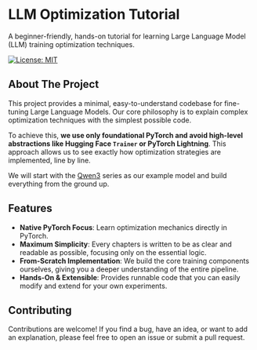 # LLM Optimization Tutorial

A beginner-friendly, hands-on tutorial for learning Large Language Model (LLM) training optimization techniques.

[![License: MIT](https://img.shields.io/badge/License-MIT-yellow.svg)](https://opensource.org/licenses/MIT)

## About The Project

This project provides a minimal, easy-to-understand codebase for fine-tuning Large Language Models. Our core philosophy is to explain complex optimization techniques with the simplest possible code.

To achieve this, **we use only foundational PyTorch and avoid high-level abstractions like Hugging Face `Trainer` or PyTorch Lightning**. This approach allows us to see exactly how optimization strategies are implemented, line by line.

We will start with the [Qwen3](https://huggingface.co/Qwen) series as our example model and build everything from the ground up.


## Features

* **Native PyTorch Focus**: Learn optimization mechanics directly in PyTorch.
* **Maximum Simplicity**: Every chapters is written to be as clear and readable as possible, focusing only on the essential logic.
* **From-Scratch Implementation**: We build the core training components ourselves, giving you a deeper understanding of the entire pipeline.
* **Hands-On & Extensible**: Provides runnable code that you can easily modify and extend for your own experiments.


## Contributing

Contributions are welcome! If you find a bug, have an idea, or want to add an explanation, please feel free to open an issue or submit a pull request.


